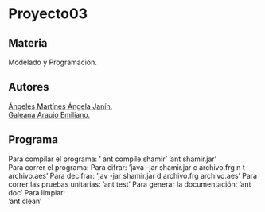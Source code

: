 Proyecto03
=============================

Materia
------------------------------
Modelado y Programación.

Autores
------------------------------
[Ángeles Martínes Ángela Janín.](https://github.com/AngelaJanin)  
[Galeana Araujo Emiliano.](https://github.com/mildewyPrawn)

Programa
------------------------------
Para compilar el programa:
’ ant compile.shamir’  ’ant shamir.jar’  
Para correr el programa:
Para cifrar:  ’java -jar shamir.jar c archivo.frg n t archivo.aes’
Para decifrar:  ’jav -jar shamir.jar d archivo.frg archivo.aes’
Para correr las pruebas unitarias:
’ant test’
Para generar la documentación:
’ant doc’
Para limpiar:		
’ant clean’
